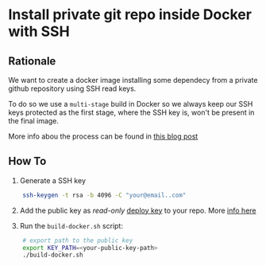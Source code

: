 # Install private git repo inside Docker with SSH

## Rationale

We want to create a docker image installing some dependecy from
a private github repository using SSH read keys.

To do so we use a `multi-stage` build in Docker so we always keep
our SSH keys protected as the first stage, where the SSH key is, 
won't be present in the final image.

More info abou the process can be found in [this blog post](https://vsupalov.com/build-docker-image-clone-private-repo-ssh-key/)


## How To
1. Generate a SSH key
```bash
    ssh-keygen -t rsa -b 4096 -C "your@email..com"
```

2. Add the public key as _read-only_ [deploy key](https://github.blog/2015-06-16-read-only-deploy-keys/) to your repo.
More [info here](https://superuser.com/questions/1314064/read-only-access-to-github-repo-via-ssh-key)

3. Run the `build-docker.sh` script:
```bash
    # export path to the public key
    export KEY_PATH=<your-public-key-path>
    ./build-docker.sh
```

